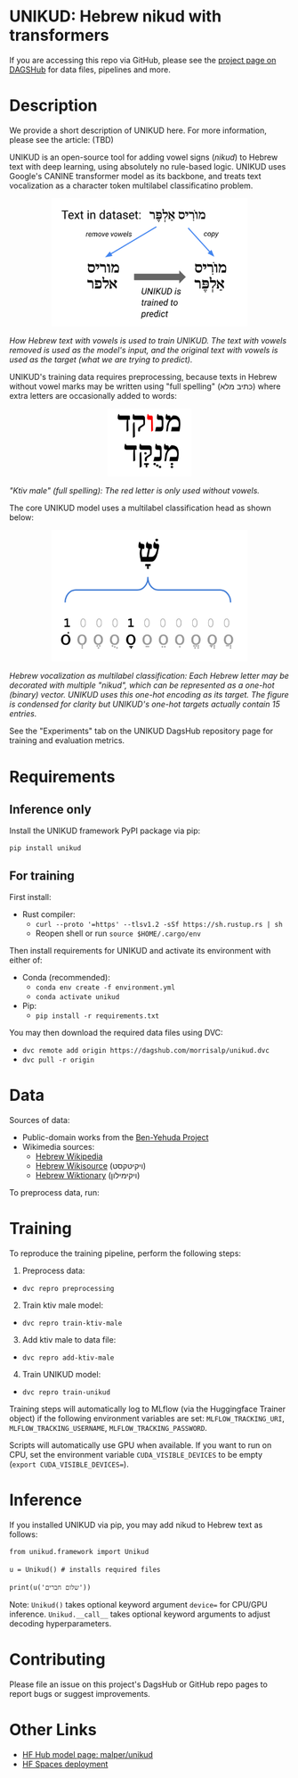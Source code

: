 # UNIKUD: Hebrew nikud with transformers

If you are accessing this repo via GitHub, please see the [project page on DAGSHub](https://dagshub.com/morrisalp/unikud) for data files, pipelines and more.

# Description

We provide a short description of UNIKUD here. For more information, please see the article: (TBD)

UNIKUD is an open-source tool for adding vowel signs (*nikud*) to Hebrew text with deep learning, using absolutely no rule-based logic.  UNIKUD uses Google's CANINE transformer model as its backbone, and treats text vocalization as a character token multilabel classificatino problem.

<p align="center">
<img src="img/training.png" width="70%" height="70%" alt="How data is used to train UNIKUD">
</p>

*How Hebrew text with vowels is used to train UNIKUD. The text with vowels removed is used as the model's input, and the original text with vowels is used as the target (what we are trying to predict).*

UNIKUD's training data requires preprocessing, because texts in Hebrew without vowel marks may be written using "full spelling" (כתיב מלא) where extra letters are occasionally added to words:

<p align="center">
<img src="img/ktiv-male.png" width="30%" height="30%" alt="Illustration of full spellings in Hebrew">
</p>

*"Ktiv male" (full spelling): The red letter is only used without vowels.*

The core UNIKUD model uses a multilabel classification head as shown below:

<p align="center">
<img src="img/ohe.png" width="70%" height="70%" alt="Illustration of one-hot encoded target">
</p>

*Hebrew vocalization as multilabel classification: Each Hebrew letter may be decorated with multiple "nikud", which can be represented as a one-hot (binary) vector. UNIKUD uses this one-hot encoding as its target. The figure is condensed for clarity but UNIKUD's one-hot targets actually contain 15 entries.*

See the "Experiments" tab on the UNIKUD DagsHub repository page for training and evaluation metrics.

# Requirements

## Inference only

Install the UNIKUD framework PyPI package via pip:

    pip install unikud

## For training

First install:

* Rust compiler:
  * `curl --proto '=https' --tlsv1.2 -sSf https://sh.rustup.rs | sh`
  * Reopen shell or run `source $HOME/.cargo/env`

Then install requirements for UNIKUD and activate its environment with either of:

* Conda (recommended):
  * `conda env create -f environment.yml`
  * `conda activate unikud`
* Pip:
  * `pip install -r requirements.txt`

You may then download the required data files using DVC:

* `dvc remote add origin https://dagshub.com/morrisalp/unikud.dvc`
* `dvc pull -r origin`

# Data

Sources of data:

* Public-domain works from the [Ben-Yehuda Project](https://benyehuda.org/)
* Wikimedia sources:
  * [Hebrew Wikipedia](https://he.wikipedia.org/)
  * [Hebrew Wikisource](https://he.wikisource.org/) (ויקיטקסט)
  * [Hebrew Wiktionary](https://he.wiktionary.org/) (ויקימילון)

To preprocess data, run:

# Training

To reproduce the training pipeline, perform the following steps:

1. Preprocess data:
  * `dvc repro preprocessing`
2. Train ktiv male model:
  * `dvc repro train-ktiv-male`
3. Add ktiv male to data file:
  * `dvc repro add-ktiv-male`
4. Train UNIKUD model:
  * `dvc repro train-unikud`

Training steps will automatically log to MLflow (via the Huggingface Trainer object) if the following environment variables are set: `MLFLOW_TRACKING_URI`, `MLFLOW_TRACKING_USERNAME`, `MLFLOW_TRACKING_PASSWORD`.

Scripts will automatically use GPU when available. If you want to run on CPU, set the environment variable `CUDA_VISIBLE_DEVICES` to be empty (`export CUDA_VISIBLE_DEVICES=`).

# Inference

If you installed UNIKUD via pip, you may add nikud to Hebrew text as follows:

    from unikud.framework import Unikud

    u = Unikud() # installs required files

    print(u('שלום חברים'))

Note: `Unikud()` takes optional keyword argument `device=` for CPU/GPU inference. `Unikud.__call__` takes optional keyword arguments to adjust decoding hyperparameters.

# Contributing

Please file an issue on this project's DagsHub or GitHub repo pages to report bugs or suggest improvements.

# Other Links
* [HF Hub model page: malper/unikud](https://huggingface.co/malper/unikud)
* [HF Spaces deployment](https://huggingface.co/spaces/malper/unikud)